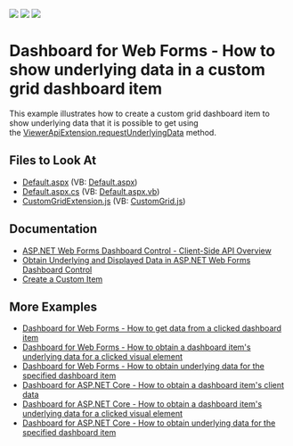 <!-- default badges list -->
![](https://img.shields.io/endpoint?url=https://codecentral.devexpress.com/api/v1/VersionRange/128580364/22.1.4%2B)
[![](https://img.shields.io/badge/Open_in_DevExpress_Support_Center-FF7200?style=flat-square&logo=DevExpress&logoColor=white)](https://supportcenter.devexpress.com/ticket/details/T524194)
[![](https://img.shields.io/badge/📖_How_to_use_DevExpress_Examples-e9f6fc?style=flat-square)](https://docs.devexpress.com/GeneralInformation/403183)
<!-- default badges end -->

# Dashboard for Web Forms - How to show underlying data in a custom grid dashboard item

This example illustrates how to create a custom grid dashboard item to show underlying data that it is possible to get using the [ViewerApiExtension.requestUnderlyingData](https://docs.devexpress.com/Dashboard/js-DevExpress.Dashboard.ViewerApiExtension#js_devexpress_dashboard_viewerapiextension_requestunderlyingdata) method.

## Files to Look At

* [Default.aspx](./CS/Default.aspx) (VB: [Default.aspx](./VB/Default.aspx))
* [Default.aspx.cs](./CS/Default.aspx.cs) (VB: [Default.aspx.vb](./VB/Default.aspx.vb))
* [CustomGridExtension.js](./CS/Scripts/CustomGridExtension.js) (VB: [CustomGrid.js](./VB/Scripts/CustomGridExtension.js))

## Documentation

- [ASP.NET Web Forms Dashboard Control - Client-Side API Overview](https://docs.devexpress.com/Dashboard/116302/web-dashboard/aspnet-web-forms-dashboard-control/client-side-api-overview)
- [Obtain Underlying and Displayed Data in ASP.NET Web Forms Dashboard Control](https://docs.devexpress.com/Dashboard/18078/web-dashboard/aspnet-web-forms-dashboard-control/obtain-underlying-and-displayed-data)
- [Create a Custom Item](https://docs.devexpress.com/Dashboard/117546/web-dashboard/ui-elements-and-customization/create-a-custom-item)

## More Examples

- [Dashboard for Web Forms - How to get data from a clicked dashboard item](https://github.com/DevExpress-Examples/Web-Dashboard---How-to-get-data-from-a-clicked-dashboard-item)
- [Dashboard for Web Forms - How to obtain a dashboard item's underlying data for a clicked visual element](https://github.com/DevExpress-Examples/aspxdashboard-how-to-obtain-a-dashboard-items-underlying-data-for-a-clicked-visual-element-t492257)
- [Dashboard for Web Forms - How to obtain underlying data for the specified dashboard item](https://github.com/DevExpress-Examples/aspxdashboard-how-to-obtain-underlying-data-for-the-specified-dashboard-item-t518504)
- [Dashboard for ASP.NET Core - How to obtain a dashboard item's client data](https://github.com/DevExpress-Examples/asp-net-core-dashboard-get-client-data)
- [Dashboard for ASP.NET Core  - How to obtain a dashboard item's underlying data for a clicked visual element](https://github.com/DevExpress-Examples/asp-net-core-dashboard-get-underlying-data-for-clicked-item)
- [Dashboard for ASP.NET Core  - How to obtain underlying data for the specified dashboard item](https://github.com/DevExpress-Examples/asp-net-core-dashboard-display-item-underlying-data)
